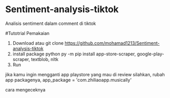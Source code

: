 # Sentiment-analysis-tiktok
Analisis sentiment dalam comment di tiktok 

#Tutotrial Pemakaian 
1. Download atau git clone https://github.com/mohamad1213/Sentiment-analysis-tiktok
2. install package python
   py -m pip install app-store-scraper, google-play-scraper, textblob, nltk
3. Run

jika kamu ingin mengganti app playstore yang mau di review silahkan, rubah app packagenya, 
app_package = 'com.zhiliaoapp.musically'

cara mengeceknya 




